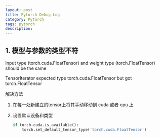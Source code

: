 ```yaml
---
layout: post
title: Pytorch Debug Log
category: Pytorch
tags: pytorch
description:
---
```


## 1. 模型与参数的类型不符

Input type (torch.cuda.FloatTensor) and weight type (torch.FloatTensor) should be the same

TensorIterator expected type torch.cuda.FloatTensor but got torch.FloatTensor

解决方法

1. 在每一处新建立的tensor上将其手动移动到 cuda 或者 cpu 上
2. 设置默认设备和类型

    ```python
    if torch.cuda.is_available():
        torch.set_default_tensor_type('torch.cuda.FloatTensor')
    ```

